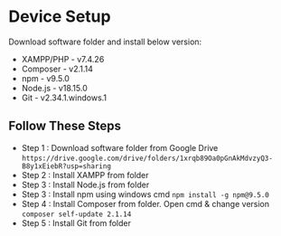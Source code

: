
# Device Setup

Download software folder and install below version:

- XAMPP/PHP - v7.4.26
- Composer - v2.1.14
- npm - v9.5.0
- Node.js - v18.15.0
- Git - v2.34.1.windows.1




## Follow These Steps

- Step 1 : Download software folder from Google Drive ``` https://drive.google.com/drive/folders/1xrqb89Oa0pGnAkMdvzyQ3-B8y1xEiebR?usp=sharing ```
- Step 2 : Install XAMPP from folder
- Step 3 : Install Node.js from folder
- Step 3 : Install npm using windows cmd ``` npm install -g npm@9.5.0 ```
- Step 4 : Install Composer from folder. Open cmd & change version ``` composer self-update 2.1.14 ```
- Step 5 : Install Git from folder
